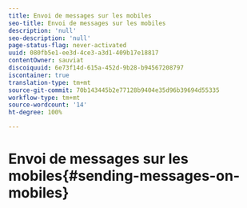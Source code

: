 ```yaml
---
title: Envoi de messages sur les mobiles
seo-title: Envoi de messages sur les mobiles
description: 'null'
seo-description: 'null'
page-status-flag: never-activated
uuid: 080fb5e1-ee3d-4ce3-a3d1-409b17e18817
contentOwner: sauviat
discoiquuid: 6e73f14d-615a-452d-9b28-b94567208797
iscontainer: true
translation-type: tm+mt
source-git-commit: 70b143445b2e77128b9404e35d96b39694d55335
workflow-type: tm+mt
source-wordcount: '14'
ht-degree: 100%

---
```



# Envoi de messages sur les mobiles{#sending-messages-on-mobiles}

